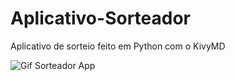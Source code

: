 # Aplicativo-Sorteador
Aplicativo de sorteio feito em Python com o KivyMD

<div style="display: inline_block">
  <img align="center" alt="Gif Sorteador App" src="https://media.discordapp.net/attachments/1006720932477403200/1013723046340722688/SorteadorApp.gif" >
</div>
